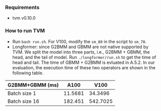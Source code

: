 ### Requirements

* tvm v0.10.0

### How to run TVM

- Run `bash run.sh`. For V100, modify the `sm_80` in the script to `sm_70`.
- Longformer: since G2BMM and GBMM are not native supported by TVM. We split the model into three parts, i.e., G2BMM + GBMM, the head, and the tail of model. Run `./longformer/run.sh` to get the time of head and tail. The time of GBMM + G2BMM is evluated in A.5.2. In our evaluation, the execution time of these two operators are shown in the following table. 

| G2BMM+GBMM (ms) | A100    | V100     |
|-----------------|---------|----------|
| Batch size 1    | 11.5681 |  34.3496 |
| Batch size 16   | 182.451 | 542.7025 |
